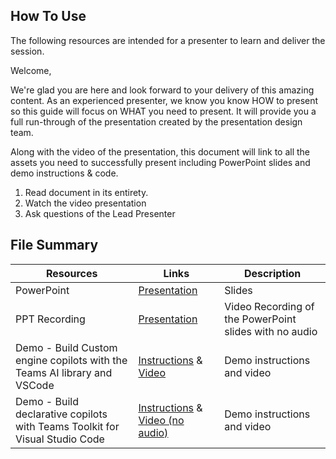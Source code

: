 ## How To Use

The following resources are intended for a presenter to learn and deliver the session.

Welcome,

We're glad you are here and look forward to your delivery of this amazing content. As an experienced presenter, we know you know HOW to present so this guide will focus on WHAT you need to present. It will provide you a full run-through of the presentation created by the presentation design team.

Along with the video of the presentation, this document will link to all the assets you need to successfully present including PowerPoint slides and demo instructions &
code.

1.  Read document in its entirety.
2.  Watch the video presentation
3.  Ask questions of the Lead Presenter

## File Summary

| Resources          | Links                            | Description |
|-------------------|----------------------------------|-------------------|
| PowerPoint        | [Presentation](https://aka.ms/AArxxcd) | Slides |
| PPT Recording     | [Presentation]() | Video Recording of the PowerPoint slides with no audio |
| Demo - Build Custom engine copilots with the Teams AI library and VSCode | [Instructions](custom-engine-copilot) & [Video](https://aka.ms/AArxxcf) | Demo instructions and video |
| Demo - Build declarative copilots with Teams Toolkit for Visual Studio Code | [Instructions](declarative-copilot) & [Video (no audio)](https://aka.ms/AAs532r) | Demo instructions and video |
